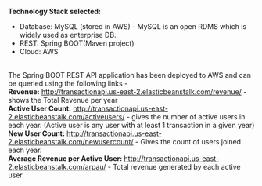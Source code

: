 <b>Technology Stack selected:</b><br>
- Database:	MySQL (stored in AWS) - MySQL is an open RDMS which is widely used as enterprise DB.<br>
- REST:		  Spring BOOT(Maven project)<br>
- Cloud:		AWS<br><br>

The Spring BOOT REST API application has been deployed to AWS and can be queried using the following links - <br>
<b>Revenue:</b> http://transactionapi.us-east-2.elasticbeanstalk.com/revenue/  - shows the Total Revenue per year <br>
<b> Active User Count:</b>  http://transactionapi.us-east-2.elasticbeanstalk.com/activeusers/ - gives the number of active users in each year. (Active user is any user with at least 1 transaction in a given year)<br>
<b> New User Count:</b>  http://transactionapi.us-east-2.elasticbeanstalk.com/newusercount/ - Gives the count of users joined each year.<br>
<b> Average Revenue per Active User:</b>  http://transactionapi.us-east-2.elasticbeanstalk.com/arpau/ - Total revenue generated by each active user.<br>



